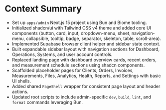 # Context Summary

- Set up `apps/admin` Next.js 15 project using Bun and Biome tooling.
- Initialized shadcn/ui with Tailwind CSS v4 theme and added core UI components (button, card, input, dropdown-menu, sheet, navigation-menu, collapsible, tooltip, badge, separator, skeleton, table, scroll-area).
- Implemented Supabase browser client helper and sidebar state context.
- Built expandable sidebar layout with navigation sections for Dashboard, Operations, Systems, and user account controls.
- Replaced landing page with dashboard overview cards, recent orders, and measurement schedule sections using shadcn components.
- Scaffolded placeholder pages for Clients, Orders, Invoices, Measurements, Files, Analytics, Health, Reports, and Settings with basic UI shells.
- Added shared `PageShell` wrapper for consistent page layout and header actions.
- Updated root scripts to include admin-specific `dev`, `build`, `lint`, and `format` commands leveraging Bun.
